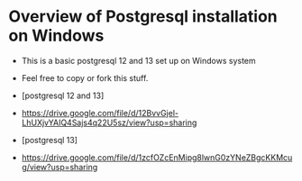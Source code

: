 # Overview of Postgresql installation on Windows
* This is a basic postgresql 12 and 13 set up on Windows system
* Feel free to copy or fork this stuff. 

* [postgresql 12 and 13]
* https://drive.google.com/file/d/12BvvGjel-LhUXjvYAIQ4Sajs4q22U5sz/view?usp=sharing
* [postgresql 13]
* https://drive.google.com/file/d/1zcfOZcEnMipg8lwnG0zYNeZBgcKKMcug/view?usp=sharing
